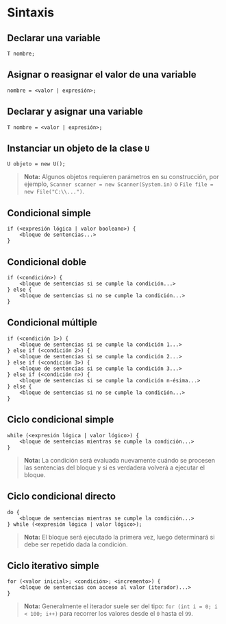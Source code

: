 # Sintaxis

## Declarar una variable

    T nombre;

## Asignar o reasignar el valor de una variable

    nombre = <valor | expresión>;

## Declarar y asignar una variable

    T nombre = <valor | expresión>;

## Instanciar un objeto de la clase `U`

    U objeto = new U();

> **Nota:** Algunos objetos requieren parámetros en su construcción, por ejemplo, 
`Scanner scanner = new Scanner(System.in)` o `File file = new File("C:\\...")`.

## Condicional simple

    if (<expresión lógica | valor booleano>) {
        <bloque de sentencias...>
    }

## Condicional doble

    if (<condición>) {
        <bloque de sentencias si se cumple la condición...>
    } else {
        <bloque de sentencias si no se cumple la condición...>
    }

## Condicional múltiple
    
    if (<condición 1>) {
        <bloque de sentencias si se cumple la condición 1...>
    } else if (<condición 2>) {
        <bloque de sentencias si se cumple la condición 2...>
    } else if (<condición 3>) {
        <bloque de sentencias si se cumple la condición 3...>
    } else if (<condición n>) {
        <bloque de sentencias si se cumple la condición n-ésima...>
    } else {
        <bloque de sentencias si no se cumple la condición...>
    }

## Ciclo condicional simple

    while (<expresión lógica | valor lógico>) {
        <bloque de sentencias mientras se cumple la condición...>
    }

> **Nota:** La condición será evaluada nuevamente cuándo se procesen las sentencias del bloque y si es verdadera 
> volverá a ejecutar el bloque.

## Ciclo condicional directo

    do {
        <bloque de sentencias mientras se cumple la condición...>
    } while (<expresión lógica | valor lógico>);

> **Nota:** El bloque será ejecutado la primera vez, luego determinará si debe ser repetido dada la condición.

## Ciclo iterativo simple

    for (<valor inicial>; <condición>; <incremento>) {
        <bloque de sentencias con acceso al valor (iterador)...>
    }

> **Nota:** Generalmente el iterador suele ser del tipo: `for (int i = 0; i < 100; i++)` para recorrer los valores 
> desde el `0` hasta el `99`.